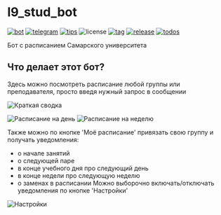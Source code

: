 # l9_stud_bot
[![bot](https://badgen.net/badge/icon/бот?icon=telegram&label)](https://t.me/l9_stud_bot)
[![telegram](https://badgen.net/badge/icon/техподдержка?icon=telegram&label&color=orange)](https://t.me/anufriev_ga)
[![tips](https://badgen.net/badge/icon/на%20кофе%20и%20аренду%20сервера?icon=buymeacoffee&label&color=purple)](https://pay.cloudtips.ru/p/3e85430c)
![license](https://badgen.net/github/license/far-galaxy/l9_stud_bot)
[![tag](https://badgen.net/github/tag/far-galaxy/l9_stud_bot/)](https://github.com/far-galaxy/l9_stud_bot/tags/)
[![release](https://badgen.net/github/release/far-galaxy/l9_stud_bot/stable)](https://github.com/far-galaxy/l9_stud_bot/releases/latest)
[![todos](https://badgen.net/https/api.tickgit.com/badgen/github.com/far-galaxy/l9_stud_bot/main)](https://www.tickgit.com/browse?repo=github.com/far-galaxy/l9_stud_bot&branch=main)

Бот с расписанием Самарского университета

## Что делает этот бот?
Здесь можно посмотреть расписание любой группы или преподавателя, просто введя нужный запрос в сообщении

![Краткая сводка](https://github.com/far-galaxy/l9_stud_bot/assets/40544219/43a057b7-7ab8-4aea-85d1-7b6306b79b75)

![Расписание на день](https://github.com/far-galaxy/l9_stud_bot/assets/40544219/30b50589-b421-4ed7-bef8-9c90d572dde3)
![Расписание на неделю](https://github.com/far-galaxy/l9_stud_bot/assets/40544219/8f0b8a4b-4920-4c7a-a1a2-b397b51cb39e)

Также можно по кнопке 'Моё расписание' привязать свою группу и получать уведомления:
- о начале занятий
- о следующей паре
- в конце учебного дня про следующий день
- в конце недели про следующую неделю
- о заменах в расписании
Можно выборочно включать/отключать уведомления по кнопке 'Настройки'

![Настройки](https://github.com/far-galaxy/l9_stud_bot/assets/40544219/bb65b45e-1df1-4683-9df4-af684c0f7ca4)
